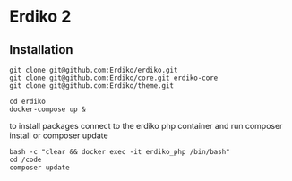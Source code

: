 Erdiko 2
========

Installation
-----------

    git clone git@github.com:Erdiko/erdiko.git
    git clone git@github.com:Erdiko/core.git erdiko-core
    git clone git@github.com:Erdiko/theme.git

    cd erdiko
    docker-compose up &

to install packages connect to the erdiko php container and run composer install or composer update

    bash -c "clear && docker exec -it erdiko_php /bin/bash"
    cd /code
    composer update

